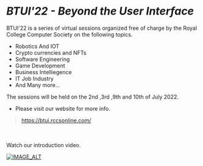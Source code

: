 # *BTUI'22 - Beyond the User Interface*


BTUI'22 is a series of virtual sessions organized free of charge by the Royal College Computer Society on the following topics.

* Robotics And IOT
* Crypto currencies and NFTs
* Software Engineering
* Game Development
* Business Intelliegence
* IT Job Industry
* And Many more...

The sessions will be held on the 2nd ,3rd ,9th and 10th of July 2022. 

* Please visit our website for more info.
> https://btui.rccsonline.com/

<br>
<br>
Watch our introduction video.

[![IMAGE_ALT](https://img.youtube.com/vi/jTmvzmVIBVE/0.jpg)](https://www.youtube.com/watch?v=jTmvzmVIBVE)
